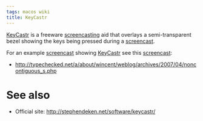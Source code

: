 ```yaml
---
tags: macos wiki
title: KeyCastr
---
```


[KeyCastr](/wiki/KeyCastr) is a freeware [screencasting](/wiki/screencasting) aid that overlays a semi-transparent bezel showing the keys being pressed during a [screencast](/wiki/screencast).

For an example [screencast](/wiki/screencast) showing [KeyCastr](/wiki/KeyCastr) see this [screencast](/wiki/screencast):

-   <http://typechecked.net/a/about/wincent/weblog/archives/2007/04/noncontiguous_s.php>

# See also

-   Official site: <http://stephendeken.net/software/keycastr/>
